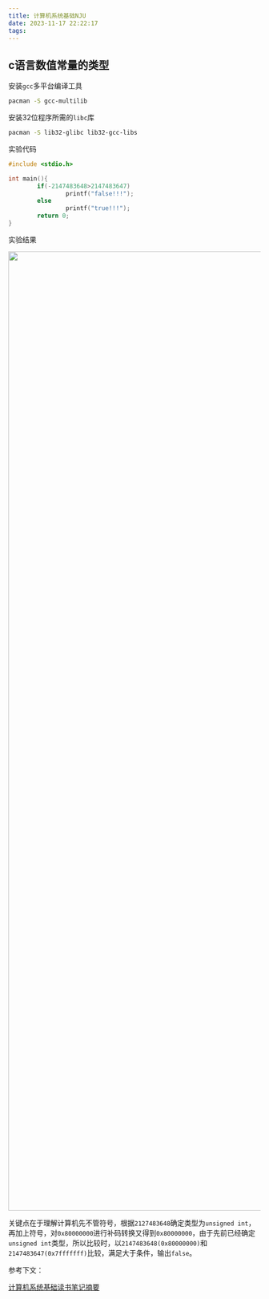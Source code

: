 ```yaml
---
title: 计算机系统基础NJU
date: 2023-11-17 22:22:17
tags:
---
```


## c语言数值常量的类型

安装`gcc`多平台编译工具

```zsh
pacman -S gcc-multilib    
```

安装32位程序所需的`libc`库

```zsh
pacman -S lib32-glibc lib32-gcc-libs
```

实验代码

```c
#include <stdio.h>

int main(){
        if(-2147483648>2147483647)
                printf("false!!!");
        else
                printf("true!!!");
        return 0;
}
```

实验结果

<img src="https://onedrive.live.com/embed?resid=FBD44A0636A4242E%212635&authkey=%21ANiKrfTOh3bHFkY&width=1914&height=374" width="1914" height="" />

关键点在于理解计算机先不管符号，根据`2127483648`确定类型为`unsigned int`，再加上符号，对`0x80000000`进行补码转换又得到`0x80000000`，由于先前已经确定`unsigned int`类型，所以比较时，以`2147483648(0x80000000)`和`2147483647(0x7fffffff)`比较，满足大于条件，输出`false`。

参考下文：

[计算机系统基础读书笔记摘要](https://blog.csdn.net/gzxb1995/article/details/104334278)

